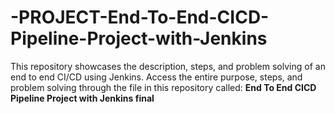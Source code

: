 # -PROJECT-End-To-End-CICD-Pipeline-Project-with-Jenkins
This repository showcases the description, steps, and problem solving of an end to end CI/CD using Jenkins.
Access the entire purpose, steps, and problem solving through the file in this repository called: **End To End CICD Pipeline Project with Jenkins final**
